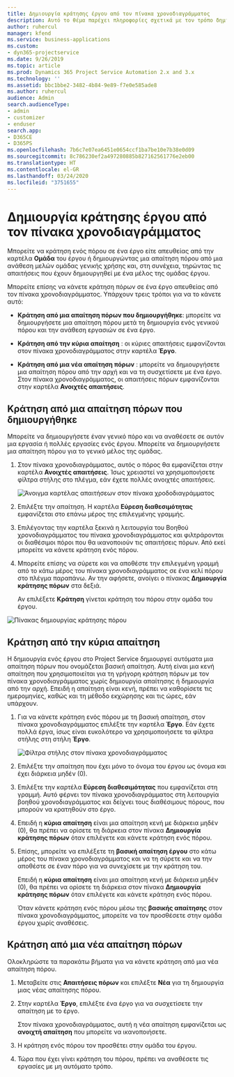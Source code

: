 ```yaml
---
title: Δημιουργία κράτησης έργου από τον πίνακα χρονοδιαγράμματος
description: Αυτό το θέμα παρέχει πληροφορίες σχετικά με τον τρόπο δημιουργίας μιας κράτησης έργου από τον πίνακα χρονοδιαγράμματος.
author: ruhercul
manager: kfend
ms.service: business-applications
ms.custom:
- dyn365-projectservice
ms.date: 9/26/2019
ms.topic: article
ms.prod: Dynamics 365 Project Service Automation 2.x and 3.x
ms.technology: ''
ms.assetid: bbc1bbe2-3482-4b84-9e89-f7e0e585ade8
ms.author: ruhercul
audience: Admin
search.audienceType:
- admin
- customizer
- enduser
search.app:
- D365CE
- D365PS
ms.openlocfilehash: 7b6c7e07ea6451e0654ccf1ba7be10e7b38e0d09
ms.sourcegitcommit: 8c786230ef2a497280885b827162561776e2eb00
ms.translationtype: HT
ms.contentlocale: el-GR
ms.lasthandoff: 03/24/2020
ms.locfileid: "3751655"
---
```

# <a name="create-a-project-booking-from-the-schedule-board"></a>Δημιουργία κράτησης έργου από τον πίνακα χρονοδιαγράμματος

Μπορείτε να κράτηση ενός πόρου σε ένα έργο είτε απευθείας από την καρτέλα **Ομάδα** του έργου ή δημιουργώντας μια απαίτηση πόρου από μια ανάθεση μελών ομάδας γενικής χρήσης και, στη συνέχεια, τηρώντας τις απαιτήσεις που έχουν δημιουργηθεί με ένα μέλος της ομάδας έργου.

Μπορείτε επίσης να κάνετε κράτηση πόρων σε ένα έργο απευθείας από τον πίνακα χρονοδιαγράμματος. Υπάρχουν τρεις τρόποι για να το κάνετε αυτό:

- **Κράτηση από μια απαίτηση πόρων που δημιουργήθηκε**: μπορείτε να δημιουργήσετε μια απαίτηση πόρου μετά τη δημιουργία ενός γενικού πόρου και την ανάθεση εργασιών σε ένα έργο.

- **Κράτηση από την κύρια απαίτηση** : οι κύριες απαιτήσεις εμφανίζονται στον πίνακα χρονοδιαγράμματος στην καρτέλα **Έργο**. 

- **Κράτηση από μια νέα απαίτηση πόρων** : μπορείτε να δημιουργήσετε μια απαίτηση πόρου από την αρχή και να τη συσχετίσετε με ένα έργο. Στον πίνακα χρονοδιαγράμματος, οι απαιτήσεις πόρων εμφανίζονται στην καρτέλα **Ανοιχτές απαιτήσεις**.

## <a name="book-from-a-generated-resource-requirement"></a>Κράτηση από μια απαίτηση πόρων που δημιουργήθηκε

Μπορείτε να δημιουργήσετε έναν γενικό πόρο και να αναθέσετε σε αυτόν μια εργασία ή πολλές εργασίες ενός έργου. Μπορείτε να δημιουργήσετε μια απαίτηση πόρου για το γενικό μέλος της ομάδας. 

1.  Στον πίνακα χρονοδιαγράμματος, αυτός ο πόρος θα εμφανίζεται στην καρτέλα **Ανοιχτές απαιτήσεις**. Ίσως χρειαστεί να χρησιμοποιήσετε φίλτρα στήλης στο πλέγμα, εάν έχετε πολλές ανοιχτές απαιτήσεις. 

    ![Άνοιγμα καρτέλας απαιτήσεων στον πίνακα χροδοδιαγράμματος](media/FAQ-Project-Booking-Schedule-Board-1.png "Στιγμιότυπο οθόνης του πίνακα κρατήσεων και αναθέσεων")

2. Επιλέξτε την απαίτηση. Η καρτέλα **Εύρεση διαθεσιμότητας** εμφανίζεται στο επάνω μέρος της επιλεγμένης γραμμής.
 
3. Επιλέγοντας την καρτέλα ξεκινά η λειτουργία του Βοηθού χρονοδιαγράμματος του πίνακα χρονοδιαγράμματος και φιλτράρονται οι διαθέσιμοι πόροι που θα ικανοποιούν τις απαιτήσεις πόρων. Από εκεί μπορείτε να κάνετε κράτηση ενός πόρου.

4. Μπορείτε επίσης να σύρετε και να αποθέστε την επιλεγμένη γραμμή από το κάτω μέρος του πίνακα χρονοδιαγράμματος σε ένα κελί πόρου στο πλέγμα παραπάνω. Αν την αφήσετε, ανοίγει ο πίνακας **Δημιουργία κράτησης πόρων** στα δεξιά.

    Αν επιλέξετε **Κράτηση** γίνεται κράτηση του πόρου στην ομάδα του έργου.

![Πίνακας δημιουργίας κράτησης πόρου](media/FAQ-Project-Booking-Schedule-Board-6.png "")
 

## <a name="book-from-the-primary-requirement"></a>Κράτηση από την κύρια απαίτηση

Η δημιουργία ενός έργου στο Project Service δημιουργεί αυτόματα μια απαίτηση πόρων που ονομάζεται βασική απαίτηση. Αυτή είναι μια κενή απαίτηση που χρησιμοποιείται για τη γρήγορη κράτηση πόρων με τον πίνακα χρονοδιαγράμματος χωρίς δημιουργία απαίτησης ή δημιουργία από την αρχή. Επειδή η απαίτηση είναι κενή, πρέπει να καθορίσετε τις ημερομηνίες, καθώς και τη μέθοδο εκχώρησης και τις ώρες, εάν υπάρχουν. 

1. Για να κάνετε κράτηση ενός πόρου με τη βασική απαίτηση, στον πίνακα χρονοδιαγράμματος επιλέξτε την καρτέλα **Έργο**. Εάν έχετε πολλά έργα, ίσως είναι ευκολότερο να χρησιμοποιήσετε τα φίλτρα στήλης στη στήλη **Έργο**.

   ![Φίλτρα στήλης στον πίνακα χρονοδιαγράμματος](media/FAQ-Project-Booking-Schedule-Board-2.png "Στιγμιότυπο οθόνης του πίνακα κρατήσεων και αναθέσεων")

2. Επιλέξτε την απαίτηση που έχει μόνο το όνομα του έργου ως όνομα και έχει διάρκεια μηδέν (0).

3. Επιλέξτε την καρτέλα **Εύρεση διαθεσιμότητας** που εμφανίζεται στη γραμμή. Αυτό φέρνει τον πίνακα χρονοδιαγράμματος στη λειτουργία βοηθού χρονοδιαγράμματος και δείχνει τους διαθέσιμους πόρους, που μπορούν να κρατηθούν στο έργο.

4. Επειδή η **κύρια απαίτηση** είναι μια απαίτηση κενή με διάρκεια μηδέν (0), θα πρέπει να ορίσετε τη διάρκεια στον πίνακα **Δημιουργία κράτησης πόρων** όταν επιλέγετε και κάνετε κράτηση ενός πόρου.

5. Επίσης, μπορείτε να επιλέξετε τη **βασική απαίτηση έργου** στο κάτω μέρος του πίνακα χρονοδιαγράμματος και να τη σύρετε και να την αποθέστε σε έναν πόρο για να συνεχίσετε με την κράτηση του.
 
    Επειδή η **κύρια απαίτηση** είναι μια απαίτηση κενή με διάρκεια μηδέν (0), θα πρέπει να ορίσετε τη διάρκεια στον πίνακα **Δημιουργία κράτησης πόρων** όταν επιλέγετε και κάνετε κράτηση ενός πόρου.
 
    Όταν κάνετε κράτηση ενός πόρου μέσω της **βασικής απαίτησης** στον πίνακα χρονοδιαγράμματος, μπορείτε να τον προσθέσετε στην ομάδα έργου χωρίς αναθέσεις.
 
## <a name="book-from-a-new-resource-requirement"></a>Κράτηση από μια νέα απαίτηση πόρων
Ολοκληρώστε τα παρακάτω βήματα για να κάνετε κράτηση από μια νέα απαίτηση πόρου. 

1. Μεταβείτε στις **Απαιτήσεις πόρων** και επιλέξτε **Νέα** για τη δημιουργία μιας νέας απαίτησης πόρου.

2. Στην καρτέλα **Έργο**, επιλέξτε ένα έργο για να συσχετίσετε την απαίτηση με το έργο.
 
    Στον πίνακα χρονοδιαγράμματος, αυτή η νέα απαίτηση εμφανίζεται ως **ανοιχτή απαίτηση** που μπορείτε να ικανοποιήσετε.

3. Η κράτηση ενός πόρου τον προσθέτει στην ομάδα του έργου.

4. Τώρα που έχει γίνει κράτηση του πόρου, πρέπει να αναθέσετε τις εργασίες με μη αυτόματο τρόπο.

